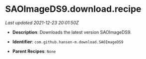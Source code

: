 # SAOImageDS9.download.recipe

_Last updated 2021-12-23 20:01:50Z_

- **Description**: Downloads the latest version SAOImageDS9.

- **Identifier**: `com.github.hansen-m.download.SAOImageDS9`

- **Parent Recipes**: `None`

